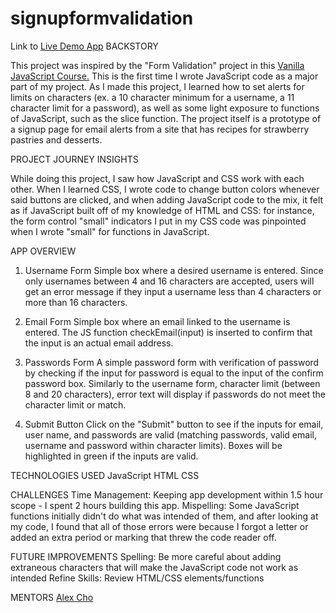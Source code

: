 # signupformvalidation

Link to <a href="https://chotimmysf.github.io/signupformvalidation/" target="_blank">Live Demo App</a>
BACKSTORY

This project was inspired by the "Form Validation" project in this <a href="https://www.udemy.com/course/web-projects-with-vanilla-javascript/learn/lecture/17842006#overview" target="_blank">Vanilla JavaScript Course.</a> This is the first time I wrote JavaScript code as a major part of my project. As I made this project, I learned how to set alerts for limits on characters (ex. a 10 character minimum for a username, a 11 character limit for a password), as well as some light exposure to functions of JavaScript, such as the slice function. The project itself is a prototype of a signup page for email alerts from a site that has recipes for strawberry pastries and desserts.

PROJECT JOURNEY INSIGHTS

While doing this project, I saw how JavaScript and CSS work with each other. When I learned CSS, I wrote code to change button colors whenever said buttons are clicked, and when adding JavaScript code to the mix, it felt as if JavaScript built off of my knowledge of HTML and CSS: for instance, the form control "small" indicators I put in my CSS code was pinpointed when I wrote "small" for functions in JavaScript.

APP OVERVIEW

1. Username Form
   Simple box where a desired username is entered. Since only usernames between 4 and 16 characters are accepted, users will get an error message if they input a username less than 4 characters or more than 16 characters.

2. Email Form
   Simple box where an email linked to the username is entered. The JS function checkEmail(input) is inserted to confirm that the input is an actual email address.

3. Passwords Form
   A simple password form with verification of password by checking if the input for password is equal to the input of the confirm password box. Similarly to the username form, character limit (between 8 and 20 characters), error text will display if passwords do not meet the character limit or match.

4. Submit Button
   Click on the "Submit" button to see if the inputs for email, user name, and passwords are valid (matching passwords, valid email, username and password within character limits). Boxes will be highlighted in green if the inputs are valid.

TECHNOLOGIES USED
JavaScript
HTML
CSS

CHALLENGES
Time Management: Keeping app development within 1.5 hour scope - I spent 2 hours building this app.
Mispelling: Some JavaScript functions initially didn't do what was intended of them, and after looking at my code, I found that all of those errors were because I forgot a letter or added an extra period or marking that threw the code reader off.

FUTURE IMPROVEMENTS
Spelling: Be more careful about adding extraneous characters that will make the JavaScript code not work as intended
Refine Skills: Review HTML/CSS elements/functions

MENTORS
<a href="https://github.com/alexsjcho" target="_blank">Alex Cho</a>
